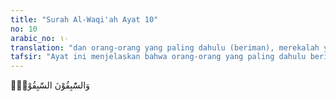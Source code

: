```yaml
---
title: "Surah Al-Waqi'ah Ayat 10"
no: 10
arabic_no: ١٠
translation: "dan orang-orang yang paling dahulu (beriman), merekalah yang paling dahulu (masuk surga)."
tafsir: "Ayat ini menjelaskan bahwa orang-orang yang paling dahulu beriman kepada Allah tidak asing lagi bagi kita pribadi hal ini tampak karena kebesarannya serta perbuatan-perbuatan mereka yang mengagumkan. Dapat pula diartikan bahwa orang-orang yang paling dahulu mematuhi perintah Allah, mereka pulalah yang paling dahulu menerima rahmat Allah. Barang siapa yang lebih awal membuat kebaikan di dunia ini, maka ia adalah orang yang lebih awal pula mendapat ganjaran di akhirat nanti. Ayat ini menjelaskan bahwa yang dimaksud dengan \"as-sabiqun\", ialah mereka yang disebut dalam hadis 'Aisyah sebagai Nabi Muhammad saw telah bersabda, \"Apakah kamu sekalian tahu siapa yang paling dahulu mendapat perlindungan dari Allah pada hari Kiamat nanti?\" Mereka (para sahabat) berkata, \"Allah dan Rasul-Nya yang lebih mengetahui.\" Rasulullah bersabda, \"Mereka itu adalah orang yang apabila diberi haknya menerimanya, apabila diminta, memberikannya dan apabila menjatuhkan hukuman terhadap orang lain sama seperti mereka menjatuhkan hukuman terhadap diri mereka sendiri.\" (Riwayat Ahmad dari 'Aisyah) ("
---
```

وَالسّٰبِقُوْنَ السّٰبِقُوْنَۙ  